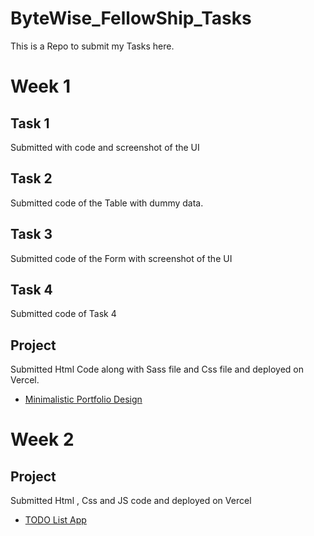 # ByteWise_FellowShip_Tasks
This is a Repo to submit my Tasks here.

# Week 1
## Task 1
Submitted with code and screenshot of the UI

## Task 2
Submitted code of the Table with dummy data.

## Task 3 
Submitted code of the Form with screenshot of the UI

## Task 4
Submitted code of Task 4

## Project 
Submitted Html Code along with Sass file and Css file and deployed on Vercel.
- [Minimalistic Portfolio Design ](https://portfoliodesign1.vercel.app/)

# Week 2 
## Project
Submitted Html , Css and JS code and deployed on Vercel 
- [TODO List App ](https://sparking-todo-list.vercel.app/)



